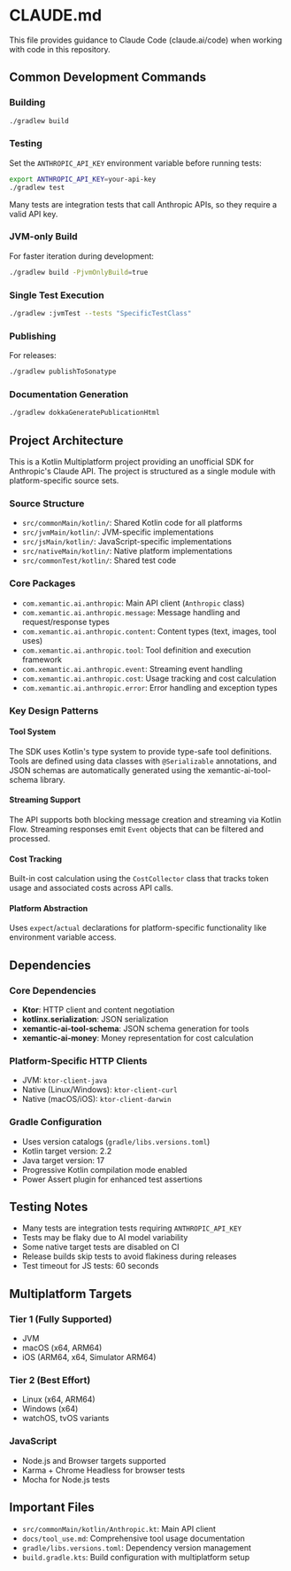 # CLAUDE.md

This file provides guidance to Claude Code (claude.ai/code) when working with code in this repository.

## Common Development Commands

### Building
```bash
./gradlew build
```

### Testing
Set the `ANTHROPIC_API_KEY` environment variable before running tests:
```bash
export ANTHROPIC_API_KEY=your-api-key
./gradlew test
```

Many tests are integration tests that call Anthropic APIs, so they require a valid API key.

### JVM-only Build
For faster iteration during development:
```bash
./gradlew build -PjvmOnlyBuild=true
```

### Single Test Execution
```bash
./gradlew :jvmTest --tests "SpecificTestClass"
```

### Publishing
For releases:
```bash
./gradlew publishToSonatype
```

### Documentation Generation
```bash
./gradlew dokkaGeneratePublicationHtml
```

## Project Architecture

This is a Kotlin Multiplatform project providing an unofficial SDK for Anthropic's Claude API. The project is structured as a single module with platform-specific source sets.

### Source Structure
- `src/commonMain/kotlin/`: Shared Kotlin code for all platforms
- `src/jvmMain/kotlin/`: JVM-specific implementations
- `src/jsMain/kotlin/`: JavaScript-specific implementations  
- `src/nativeMain/kotlin/`: Native platform implementations
- `src/commonTest/kotlin/`: Shared test code

### Core Packages
- `com.xemantic.ai.anthropic`: Main API client (`Anthropic` class)
- `com.xemantic.ai.anthropic.message`: Message handling and request/response types
- `com.xemantic.ai.anthropic.content`: Content types (text, images, tool uses)
- `com.xemantic.ai.anthropic.tool`: Tool definition and execution framework
- `com.xemantic.ai.anthropic.event`: Streaming event handling
- `com.xemantic.ai.anthropic.cost`: Usage tracking and cost calculation
- `com.xemantic.ai.anthropic.error`: Error handling and exception types

### Key Design Patterns

#### Tool System
The SDK uses Kotlin's type system to provide type-safe tool definitions. Tools are defined using data classes with `@Serializable` annotations, and JSON schemas are automatically generated using the xemantic-ai-tool-schema library.

#### Streaming Support
The API supports both blocking message creation and streaming via Kotlin Flow. Streaming responses emit `Event` objects that can be filtered and processed.

#### Cost Tracking
Built-in cost calculation using the `CostCollector` class that tracks token usage and associated costs across API calls.

#### Platform Abstraction
Uses `expect`/`actual` declarations for platform-specific functionality like environment variable access.

## Dependencies

### Core Dependencies
- **Ktor**: HTTP client and content negotiation
- **kotlinx.serialization**: JSON serialization
- **xemantic-ai-tool-schema**: JSON schema generation for tools
- **xemantic-ai-money**: Money representation for cost calculation

### Platform-Specific HTTP Clients
- JVM: `ktor-client-java`
- Native (Linux/Windows): `ktor-client-curl`
- Native (macOS/iOS): `ktor-client-darwin`

### Gradle Configuration
- Uses version catalogs (`gradle/libs.versions.toml`)
- Kotlin target version: 2.2
- Java target version: 17
- Progressive Kotlin compilation mode enabled
- Power Assert plugin for enhanced test assertions

## Testing Notes

- Many tests are integration tests requiring `ANTHROPIC_API_KEY`
- Tests may be flaky due to AI model variability
- Some native target tests are disabled on CI
- Release builds skip tests to avoid flakiness during releases
- Test timeout for JS tests: 60 seconds

## Multiplatform Targets

### Tier 1 (Fully Supported)
- JVM
- macOS (x64, ARM64)
- iOS (ARM64, x64, Simulator ARM64)

### Tier 2 (Best Effort)
- Linux (x64, ARM64)  
- Windows (x64)
- watchOS, tvOS variants

### JavaScript
- Node.js and Browser targets supported
- Karma + Chrome Headless for browser tests
- Mocha for Node.js tests

## Important Files

- `src/commonMain/kotlin/Anthropic.kt`: Main API client
- `docs/tool_use.md`: Comprehensive tool usage documentation
- `gradle/libs.versions.toml`: Dependency version management
- `build.gradle.kts`: Build configuration with multiplatform setup